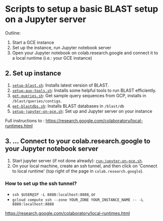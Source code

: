 Scripts to setup a basic BLAST setup on a Jupyter server
========================================================

Outline:
1. Start a GCE instance
2. Set up the instance, run Jupyter notebook server
3. Open your Jupyter notebook on colab.research.google and connect it to a
   local runtime (i.e.: your GCE instance)


## 2. Set up instance
1. [`setup-blast.sh`](setup-blast.sh): Installs latest version of BLAST.
1. [`setup-aux-tools.sh`](setup-aux-tools.sh): Installs some helpful tools to
   run BLAST efficiently.
1. [`get-queries.sh`](get-queries.sh): Get sample query sequences from GCP, installs in `/blast/queries/contigs`.
1. [`get-blastdbs.sh`](get-blastdbs.sh): Installs BLAST databases in `/blast/db`
1. [`setup-jupyter-on-gce.sh`](setup-jupyter-on-gce.sh): Set up and Jupyter server on your instance 

Full instructions to :
https://research.google.com/colaboratory/local-runtimes.html

## 3. ... Connect to your colab.research.google to your Jupyter notebook server

1. Start jupyter server (if not done already): [`run-jupyter-on-gce.sh`](run-jupyter-on-gce.sh).
1. On your local machine, create an ssh tunnel, and then click on 'Connect to local runtime' (top right of the page in `colab.research.google`).

### How to set up the ssh tunnel?
* `ssh $USER@IP -L 8888:localhost:8888`, or 
* `gcloud compute ssh --zone YOUR_ZONE YOUR_INSTANCE_NAME -- -L 8888:localhost:8888`    
    
https://research.google.com/colaboratory/local-runtimes.html

